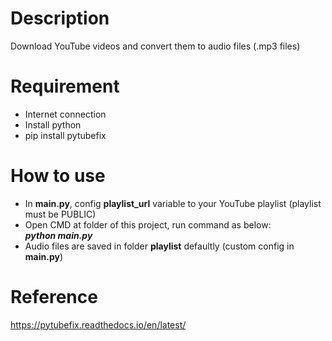 # Description
Download YouTube videos and convert them to audio files (.mp3 files)

# Requirement
- Internet connection
- Install python
- pip install pytubefix

# How to use
- In **main.py**, config **playlist_url** variable to your YouTube playlist (playlist must be PUBLIC)
- Open CMD at folder of this project, run command as below:\
***python main.py***
- Audio files are saved in folder **playlist** defaultly (custom config in **main.py**)

# Reference
https://pytubefix.readthedocs.io/en/latest/